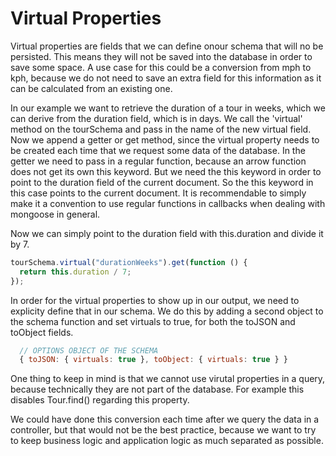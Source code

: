 # Virtual Properties

Virtual properties are fields that we can define onour schema that will no be persisted. This means they will not be saved into the database in order to save some space. A use case for this could be a conversion from mph to kph, because we do not need to save an extra field for this information as it can be calculated from an existing one.

In our example we want to retrieve the duration of a tour in weeks, which we can derive from the duration field, which is in days. We call the 'virtual' method on the tourSchema and pass in the name of the new virtual field. Now we append a getter or get method, since the virtual property needs to be created each time that we request some data of the database. In the getter we need to pass in a regular function, because an arrow function does not get its own this keyword. But we need the this keyword in order to point to the duration field of the current document. So the this keyword in this case points to the current document. It is recommendable to simply make it a convention to use regular functions in callbacks when dealing with mongoose in general.

Now we can simply point to the duration field with this.duration and divide it by 7.

```js
tourSchema.virtual("durationWeeks").get(function () {
  return this.duration / 7;
});
```

In order for the virtual properties to show up in our output, we need to explicity define that in our schema. We do this by adding a second object to the schema function and set virtuals to true, for both the toJSON and toObject fields.

```js
  // OPTIONS OBJECT OF THE SCHEMA
  { toJSON: { virtuals: true }, toObject: { virtuals: true } }
```

One thing to keep in mind is that we cannot use virutal properties in a query, because technically they are not part of the database. For example this disables Tour.find() regarding this property.

We could have done this conversion each time after we query the data in a controller, but that would not be the best practice, because we want to try to keep business logic and application logic as much separated as possible.
